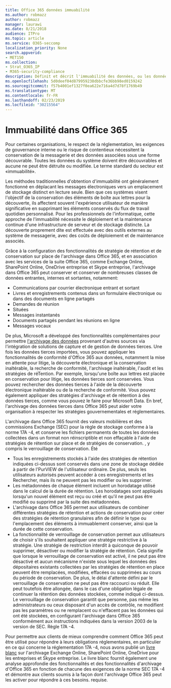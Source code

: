 ```yaml
---
title: Office 365 données immuabilité
ms.author: robmazz
author: robmazz
manager: laurawi
ms.date: 8/21/2018
audience: ITPro
ms.topic: article
ms.service: O365-seccomp
localization_priority: None
search.appverid:
- MET150
ms.collection:
- Strat_O365_IP
- M365-security-compliance
description: Définit et décrit l'immuabilité des données, ou les données qui doivent être détectables et qui ne peuvent pas être détruites ou modifiées.
ms.openlocfilehash: 5d0deef04d879959238dbbcfe36bb98ed0159242
ms.sourcegitcommit: f57b4001ef1327f0ea622e716a4d7d78f1769b49
ms.translationtype: MT
ms.contentlocale: fr-FR
ms.lasthandoff: 02/23/2019
ms.locfileid: "30215564"
---
```

# <a name="immutability-in-office-365"></a>Immuabilité dans Office 365
Pour certaines organisations, le respect de la réglementation, les exigences de gouvernance interne ou le risque de contentieux nécessitent la conservation de la messagerie et des données associées sous une forme découvrable. Toutes les données du système doivent être découvrables et aucune ne peut être détruite ou modifiée. Le terme standard du secteur est «immuabilité». 

Les méthodes traditionnelles d'obtention d'immuabilité ont généralement fonctionné en déplacant les messages électroniques vers un emplacement de stockage distinct en lecture seule. Bien que ces systèmes visent l'objectif de la conservation des éléments de boîte aux lettres pour la découverte, ils affectent souvent l'expérience utilisateur de manière significative en supprimant les éléments conservés du flux de travail quotidien personnalisé. Pour les professionnels de l'informatique, cette approche de l'immuabilité nécessite le déploiement et la maintenance continue d'une infrastructure de serveur et de stockage distincte. La découverte proprement dite est effectuée avec des outils externes au système de messagerie, avec des coûts de déploiement et de maintenance associés.

Grâce à la configuration des fonctionnalités de stratégie de rétention et de conservation sur place de l'archivage dans Office 365, et en association avec les services de la suite Office 365, comme Exchange Online, SharePoint Online, OneDrive entreprise et Skype entreprise, l'archivage dans Office 365 peut conserver et conserver de nombreuses classes de données entrantes, internes et sortantes, notamment:
- Communications par courrier électronique entrant et sortant
- Livres et enregistrements contenus dans un formulaire électronique ou dans des documents en ligne partagés
- Demandes de réunion
- Situées
- Messages instantanés
- Documents partagés pendant les réunions en ligne
- Messages vocaux

De plus, Microsoft a développé des fonctionnalités complémentaires pour permettre [l'archivage des données](https://support.office.com/article/Archiving-third-party-data-in-Office-365-0ce338d5-3666-4a18-86ab-c6910ff408cc) provenant d'autres sources via l'intégration de solutions de capture et de gestion de données tierces. Une fois les données tierces importées, vous pouvez appliquer les fonctionnalités de conformité d'Office 365 aux données, notamment la mise en attente pour litige, la découverte électronique et la conservation inaltérable, la recherche de conformité, l'archivage inaltérable, l'audit et les stratégies de réTention. Par exemple, lorsqu'une boîte aux lettres est placée en conservation pour litige, les données tierces sont conservées. Vous pouvez rechercher des données tierces à l'aide de la découverte électronique inaltérable ou de la recherche de conformité. Vous pouvez également appliquer des stratégies d'archivage et de rétention à des données tierces, comme vous pouvez le faire pour Microsoft Data. En bref, l'archivage des données tierces dans Office 365 peut aider votre organisation à respecter les stratégies gouvernementales et réglementaires.

L'archivage dans Office 365 fournit des valeurs mobilières et des commissions Exchange (SEC) pour la règle de stockage conforme à la norme 17A -4, et conserve les fichiers permanents de toutes les données collectées dans un format non réinscriptible et non effaçable à l'aide de stratégies de rétention sur place et de stratégies de conservation. , y compris le verrouillage de conservation. Été
- Tous les enregistrements stockés à l'aide des stratégies de rétention indiquées ci-dessus sont conservés dans une zone de stockage dédiée à partir de l'PurVIEW de l'utilisateur ordinaire. De plus, seuls les utilisateurs autorisés peuvent accéder à ces enregistrements et les Rechercher, mais ils ne peuvent pas les modifier ou les supprimer.
- Les métadonnées de chaque élément incluent un horodatage utilisé dans le calcul de la durée de rétention. Les horodatages sont appliqués lorsqu'un nouvel élément est reçu ou créé et qu'il ne peut pas être modifié ou supprimé par la suite des métadonnées.
- L'archivage dans Office 365 permet aux utilisateurs de combiner différentes stratégies de rétention et actions de conservation pour créer des stratégies de rétention granulaires afin de définir le type ou l'emplacement des éléments à immuablement conserver, ainsi que la durée de cette conservation.
- La fonctionnalité de verrouillage de conservation permet aux utilisateurs de choisir s'ils souhaitent appliquer une stratégie restrictive à la stratégie. Une stratégie de restriction interdit à quiconque de pouvoir supprimer, désactiver ou modifier la stratégie de rétention. Cela signifie que lorsque le verrouillage de conservation est activé, il ne peut pas être désactivé et aucun mécanisme n'existe sous lequel les données des dépositaires existants collectées par les stratégies de rétention en place peuvent être remplacées, modifiées, effacées ou supprimées au cours du période de conservation. De plus, le délai d'attente défini par le verrouillage de conservation ne peut pas être raccourci ou réduit. Elle peut toutefois être allongée, dans le cas d'une obligation légale de continuer la rétention des données stockées, comme indiqué ci-dessus. Le verrouillage de conservation garantit que personne, pas même les administrateurs ou ceux disposant d'un accès de contrôle, ne modifient pas les paramètres ou ne remplacent ou n'effacent pas les données qui ont été stockées, en configurant l'archivage dans Office 365 conformément aux instructions indiquées dans la version 2003 de la version de SEC. Règle 17A -4.

Pour permettre aux clients de mieux comprendre comment Office 365 peut être utilisé pour répondre à leurs obligations réglementaires, en particulier en ce qui concerne la réglementation 17A -4, nous avons publié un [livre blanc](https://go.microsoft.com/fwlink/?linkid=830440) sur l'archivage Exchange Online, SharePoint Online, OneDrive pour les entreprises et Skype entreprise. Le livre blanc fournit également une analyse approfondie des fonctionnalités et des fonctionnalités d'archivage d'Office 365 en fonction de chacune des exigences de la norme SEC 17A -4 et démontre aux clients soumis à la façon dont l'archivage Office 365 peut les activer pour répondre à ces besoins. requise.